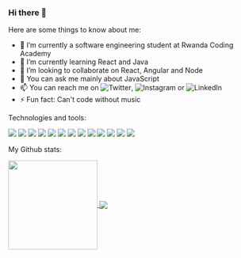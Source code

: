 ### Hi there 👋

Here are some things to know about me:

- 🔭 I’m currently a software engineering student at Rwanda Coding Academy
- 🌱 I’m currently learning React and Java
- 👯 I’m looking to collaborate on React, Angular and Node
- 💬 You can ask me mainly about JavaScript
- 📫 You can reach me on ![Twitter](https://twitter.com/MfitumukizaPet4), ![Instagram](https://www.instagram.com/peter_mfitumukiza_6/) or ![LinkedIn](https://www.linkedin.com/in/peter-mfitumukiza-78b8a91b4/)
- ⚡ Fun fact: Can't code without music 

Technologies and tools: 

![](https://img.shields.io/badge/OS-Linux-informational?style=flat&logo=<LOGO_NAME>&logoColor=white&color=2bbc8a)
![](https://img.shields.io/badge/Editor-VsCode-informational?style=flat&logo=<LOGO_NAME>&logoColor=white&color=2bbc8a)
![](https://img.shields.io/badge/Editor-Eclipse-informational?style=flat&logo=<LOGO_NAME>&logoColor=white&color=2bbc8a)
![](https://img.shields.io/badge/Code-JavaScript-informational?style=flat&logo=<LOGO_NAME>&logoColor=white&color=2bbc8a)
![](https://img.shields.io/badge/Code-TypeScript-informational?style=flat&logo=<LOGO_NAME>&logoColor=white&color=2bbc8a)
![](https://img.shields.io/badge/Code-Java-informational?style=flat&logo=<LOGO_NAME>&logoColor=white&color=2bbc8a)
![](https://img.shields.io/badge/Code-React-informational?style=flat&logo=<LOGO_NAME>&logoColor=white&color=2bbc8a)
![](https://img.shields.io/badge/Code-Angular-informational?style=flat&logo=<LOGO_NAME>&logoColor=white&color=2bbc8a)
![](https://img.shields.io/badge/Code-Node-informational?style=flat&logo=<LOGO_NAME>&logoColor=white&color=2bbc8a)
![](https://img.shields.io/badge/Tool-MongoDb-informational?style=flat&logo=<LOGO_NAME>&logoColor=white&color=2bbc8a)
![](https://img.shields.io/badge/Tool-Mysql-informational?style=flat&logo=<LOGO_NAME>&logoColor=white&color=2bbc8a)
![](https://img.shields.io/badge/Tool-Photoshop-informational?style=flat&logo=<LOGO_NAME>&logoColor=white&color=2bbc8a)
![](https://img.shields.io/badge/Tool-XD-informational?style=flat&logo=<LOGO_NAME>&logoColor=white&color=2bbc8a)

My Github stats:

<a href="https://github.com/Peter-Mfitumukiza/github-readme-stats">
    <img align="center" height="180em" src="https://github-readme-stats.vercel.app/api?username=Peter-Mfitumukiza&show_icons=true&hide_border=true&&count_private=true&include_all_commits=true&theme=dracula" />
</a>
<a href="https://github.com/Peter-Mfitumukiza/github-readme-stats">
  <img align="center" src="https://github-readme-stats.vercel.app/api/top-langs/?username=Peter-Mfitumukiza&show_icons=true&theme=dracula&hide_border=true&layout=compact" />
</a>
